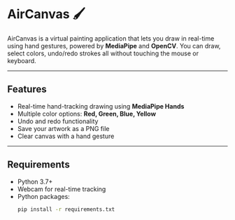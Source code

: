# AirCanvas 🖌️

AirCanvas is a virtual painting application that lets you draw in real-time using hand gestures, powered by **MediaPipe** and **OpenCV**. You can draw, select colors, undo/redo strokes all without touching the mouse or keyboard.

---

## Features

- Real-time hand-tracking drawing using **MediaPipe Hands**
- Multiple color options: **Red, Green, Blue, Yellow**
- Undo and redo functionality
- Save your artwork as a PNG file
- Clear canvas with a hand gesture

---

## Requirements

- Python 3.7+
- Webcam for real-time tracking
- Python packages:
  ```bash
  pip install -r requirements.txt
